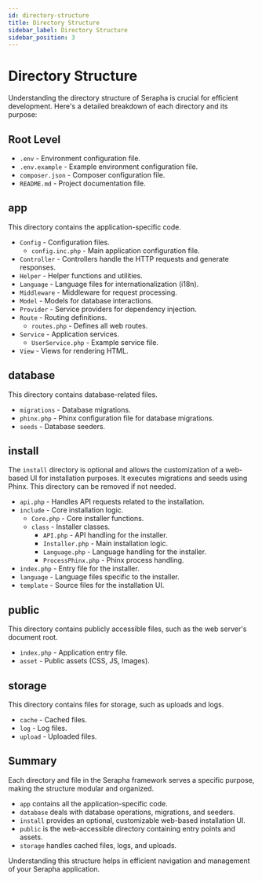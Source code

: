 ```yaml
---
id: directory-structure
title: Directory Structure
sidebar_label: Directory Structure
sidebar_position: 3
---
```


# Directory Structure

Understanding the directory structure of Serapha is crucial for efficient development. Here's a detailed breakdown of each directory and its purpose:

## Root Level

- `.env` - Environment configuration file.
- `.env.example` - Example environment configuration file.
- `composer.json` - Composer configuration file.
- `README.md` - Project documentation file.

## app

This directory contains the application-specific code.

- `Config` - Configuration files.
    - `config.inc.php` - Main application configuration file.
- `Controller` - Controllers handle the HTTP requests and generate responses.
- `Helper` - Helper functions and utilities.
- `Language` - Language files for internationalization (i18n).
- `Middleware` - Middleware for request processing.
- `Model` - Models for database interactions.
- `Provider` - Service providers for dependency injection.
- `Route` - Routing definitions.
    - `routes.php` - Defines all web routes.
- `Service` - Application services.
    - `UserService.php` - Example service file.
- `View` - Views for rendering HTML.

## database

This directory contains database-related files.

- `migrations` - Database migrations.
- `phinx.php` - Phinx configuration file for database migrations.
- `seeds` - Database seeders.

## install

The `install` directory is optional and allows the customization of a web-based UI for installation purposes. It executes migrations and seeds using Phinx. This directory can be removed if not needed.

- `api.php` - Handles API requests related to the installation.
- `include` - Core installation logic.
    - `Core.php` - Core installer functions.
    - `class` - Installer classes.
        - `API.php` - API handling for the installer.
        - `Installer.php` - Main installation logic.
        - `Language.php` - Language handling for the installer.
        - `ProcessPhinx.php` - Phinx process handling.
- `index.php` - Entry file for the installer.
- `language` - Language files specific to the installer.
- `template` - Source files for the installation UI.

## public

This directory contains publicly accessible files, such as the web server's document root.

- `index.php` - Application entry file.
- `asset` - Public assets (CSS, JS, Images).

## storage

This directory contains files for storage, such as uploads and logs.

- `cache` - Cached files.
- `log` - Log files.
- `upload` - Uploaded files.

## Summary

Each directory and file in the Serapha framework serves a specific purpose, making the structure modular and organized.

- `app` contains all the application-specific code.
- `database` deals with database operations, migrations, and seeders.
- `install` provides an optional, customizable web-based installation UI.
- `public` is the web-accessible directory containing entry points and assets.
- `storage` handles cached files, logs, and uploads.

Understanding this structure helps in efficient navigation and management of your Serapha application.
